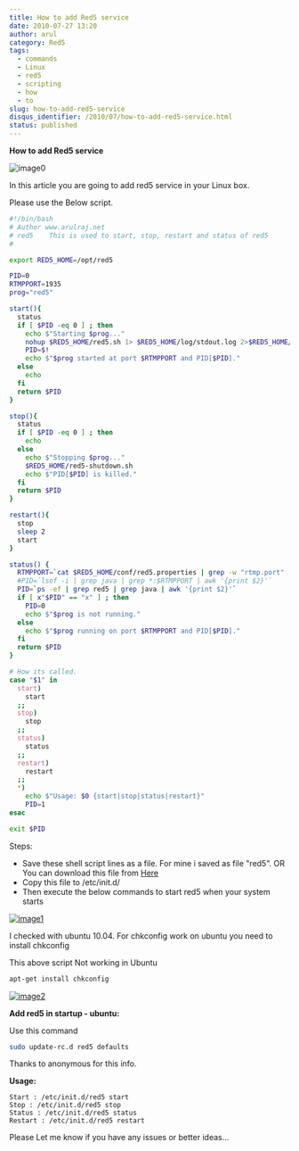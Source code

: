 ```yaml
---
title: How to add Red5 service
date: 2010-07-27 13:20
author: arul
category: Red5
tags:
  - commands
  - Linux
  - red5
  - scripting
  - how
  - to
slug: how-to-add-red5-service
disqus_identifier: /2010/07/how-to-add-red5-service.html
status: published
---
```


**How to add Red5 service**

![image0](http://red5.googlecode.com/svn/doc/trunk/FinalLogo.png)

In this article you are going to add red5 service in your Linux box.

Please use the Below script.

``` bash
#!/bin/bash
# Author www.arulraj.net
# red5    This is used to start, stop, restart and status of red5
#

export RED5_HOME=/opt/red5

PID=0
RTMPPORT=1935
prog="red5"

start(){
  status
  if [ $PID -eq 0 ] ; then
    echo $"Starting $prog..."
    nohup $RED5_HOME/red5.sh 1> $RED5_HOME/log/stdout.log 2>$RED5_HOME/log/stderr.log < /dev/null &
    PID=$!
    echo $"$prog started at port $RTMPPORT and PID[$PID]."
  else
    echo
  fi
  return $PID
}

stop(){
  status
  if [ $PID -eq 0 ] ; then
    echo
  else
    echo $"Stopping $prog..."
    $RED5_HOME/red5-shutdown.sh
    echo $"PID[$PID] is killed."
  fi
  return $PID
}

restart(){
  stop
  sleep 2
  start
}

status() {
  RTMPPORT=`cat $RED5_HOME/conf/red5.properties | grep -w "rtmp.port" | awk -F= '{print $2}'`
  #PID=`lsof -i | grep java | grep *:$RTMPPORT | awk '{print $2}'`
  PID=`ps -ef | grep red5 | grep java | awk '{print $2}'`
  if [ x"$PID" == "x" ] ; then
    PID=0
    echo $"$prog is not running."
  else
    echo $"$prog running on port $RTMPPORT and PID[$PID]."
  fi
  return $PID
}

# How its called.
case "$1" in
  start)
    start
  ;;
  stop)
    stop
  ;;
  status)
    status
  ;;
  restart)
    restart
  ;;
  *)
    echo $"Usage: $0 {start|stop|status|restart}"
    PID=1
esac

exit $PID
```

Steps:

-   Save these shell script lines as a file. For mine i saved as file
    \"red5\". OR You can download this file from
    [Here](http://arulraj.net/labs/script/red5)
-   Copy this file to /etc/init.d/
-   Then execute the below commands to start red5 when your system
    starts

[![image1](http://3.bp.blogspot.com/_X5tq9y9xv2s/TFB9KfBDYDI/AAAAAAAAAd0/V698BY0k9jA/s640/red5+chkconfig+not+working.png)](http://3.bp.blogspot.com/_X5tq9y9xv2s/TFB9KfBDYDI/AAAAAAAAAd0/V698BY0k9jA/s1600/red5+chkconfig+not+working.png)

I checked with ubuntu 10.04. For chkconfig work on ubuntu you need to
install chkconfig

This above script Not working in Ubuntu

``` bash
apt-get install chkconfig
```

[![image2](http://3.bp.blogspot.com/_X5tq9y9xv2s/TE8s5WDkvGI/AAAAAAAAAds/kPzFBTdJOeo/s320/Red5+service+script.png)](http://3.bp.blogspot.com/_X5tq9y9xv2s/TE8s5WDkvGI/AAAAAAAAAds/kPzFBTdJOeo/s1600/Red5+service+script.png)

**Add red5 in startup - ubuntu:**

Use this command

``` bash
sudo update-rc.d red5 defaults
```

Thanks to anonymous for this info.

**Usage:**

``` text
Start : /etc/init.d/red5 start
Stop : /etc/init.d/red5 stop
Status : /etc/init.d/red5 status
Restart : /etc/init.d/red5 restart
```

Please Let me know if you have any issues or better ideas\...
